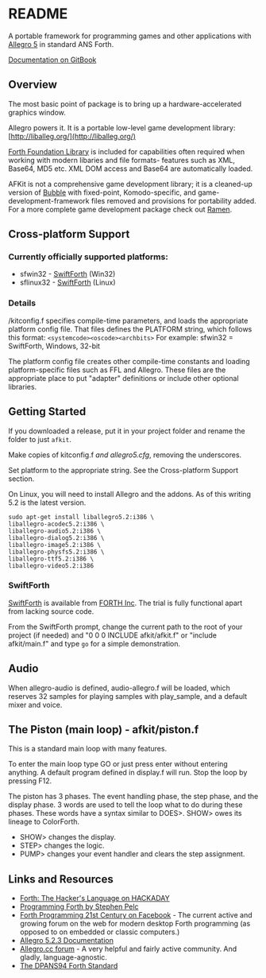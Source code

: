 # README

A portable framework for programming games and other applications with [Allegro 5](http://liballeg.org/) in standard ANS Forth.

[Documentation on GitBook](https://rogerlevy.gitbook.io/afkit/v/docs/)

## Overview

The most basic point of package is to bring up a hardware-accelerated graphics window.

Allegro powers it. It is a portable low-level game development library: [http://liballeg.org/](http://liballeg.org/)

[Forth Foundation Library](http://soton.mpeforth.com/flag/ffl/index.html) is included for capabilities often required when working with modern libaries and file formats- features such as XML, Base64, MD5 etc. XML DOM access and Base64 are automatically loaded.

AFKit is not a comprehensive game development library; it is a cleaned-up version of [Bubble](http://github.com/rogerlevy/bubble/) with fixed-point, Komodo-specific, and game-development-framework files removed and provisions for portability added. For a more complete game development package check out [Ramen](http://github.com/rogerlevy/ramen/).

## Cross-platform Support

### Currently officially supported platforms:

* sfwin32 - [SwiftForth](https://www.forth.com/download/) \(Win32\)
* sflinux32 - [SwiftForth](https://www.forth.com/download/) \(Linux\)

### Details

/kitconfig.f specifies compile-time parameters, and loads the appropriate platform config file. That files defines the PLATFORM string, which follows this format: `<systemcode><oscode><archbits>` For example: sfwin32 = SwiftForth, Windows, 32-bit

The platform config file creates other compile-time constants and loading platform-specific files such as FFL and Allegro. These files are the appropriate place to put "adapter" definitions or include other optional libraries.

## Getting Started

If you downloaded a release, put it in your project folder and rename the folder to just `afkit`.

Make copies of kitconfig.f _and allegro5.cfg_, removing the underscores.

Set platform to the appropriate string. See the Cross-platform Support section.

On Linux, you will need to install Allegro and the addons. As of this writing 5.2 is the latest version.

```text
sudo apt-get install liballegro5.2:i386 \
liballegro-acodec5.2:i386 \
liballegro-audio5.2:i386 \
liballegro-dialog5.2:i386 \
liballegro-image5.2:i386 \
liballegro-physfs5.2:i386 \
liballegro-ttf5.2:i386 \
liballegro-video5.2:i386
```

### SwiftForth

[SwiftForth](https://www.forth.com/download/) is available from [FORTH Inc](http://www.forth.com). The trial is fully functional apart from lacking source code.

From the SwiftForth prompt, change the current path to the root of your project \(if needed\) and "0 0 0 INCLUDE afkit/afkit.f" or "include afkit/main.f" and type `go` for a simple demonstration.

## Audio

When allegro-audio is defined, audio-allegro.f will be loaded, which reserves 32 samples for playing samples with play\_sample, and a default mixer and voice.

## The Piston \(main loop\) - afkit/piston.f

This is a standard main loop with many features.

To enter the main loop type GO or just press enter without entering anything. A default program defined in display.f will run. Stop the loop by pressing F12.

The piston has 3 phases. The event handling phase, the step phase, and the display phase. 3 words are used to tell the loop what to do during these phases. These words have a syntax similar to DOES&gt;. SHOW&gt; owes its lineage to ColorForth.

* SHOW&gt; changes the display.
* STEP&gt; changes the logic.
* PUMP&gt; changes your event handler and clears the step assignment.

## Links and Resources

* [Forth: The Hacker's Language on HACKADAY](https://hackaday.com/2017/01/27/forth-the-hackers-language/)
* [Programming Forth by Stephen Pelc](http://www.mpeforth.com/arena/ProgramForth.pdf)
* [Forth Programming 21st Century on Facebook](https://www.facebook.com/groups/PROGRAMMINGFORTH/) - The current active and growing forum on the web for modern desktop Forth programming \(as opposed to on embedded or classic computers.\) 
* [Allegro 5.2.3 Documentation](http://liballeg.org/a5docs/5.2.3/)
* [Allegro.cc forum](https://www.allegro.cc/forums) - A very helpful and fairly active community.  And gladly, language-agnostic.
* [The DPANS94 Forth Standard](http://dl.forth.com/sitedocs/dpans94.pdf)

